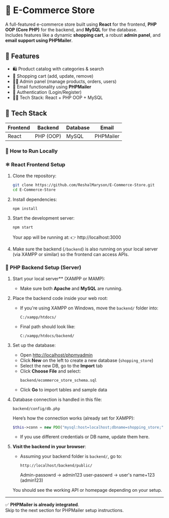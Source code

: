 # 🛒 E-Commerce Store

A full-featured e-commerce store built using **React** for the frontend, **PHP OOP (Core PHP)** for the backend, and **MySQL** for the database.  
Includes features like a dynamic **shopping cart**, a robust **admin panel**, and **email support using PHPMailer**.


## 🚀 Features
- 🛍️ Product catalog with categories & search
- 🛒 Shopping cart (add, update, remove)
- 👨‍💼 Admin panel (manage products, orders, users)
- 📧 Email functionality using **PHPMailer**
- 🔐 Authentication (Login/Register)
- 🧑‍💻 Tech Stack: React + PHP OOP + MySQL


## 🧰 Tech Stack

| Frontend | Backend | Database | Email |
|----------|---------|----------|-------|
| React    | PHP (OOP) | MySQL  | PHPMailer |


### 🧪 How to Run Locally

### ⚛️ React Frontend Setup
1. Clone the repository:

    ```bash
    git clone https://github.com/ReshalMaryson/E-Commerce-Store.git
    cd E-Commerce-Store
    ```

2. Install dependencies:
    ```bash
    npm install
    ```

3. Start the development server:
    ```bash
    npm start
    ```

    Your app will be running at:
    👉 http://localhost:3000

4. Make sure the backend (`/backend`) is also running on your local server  
   (via XAMPP or similar) so the frontend can access APIs.






### 🐘 PHP Backend Setup (Server)

1. Start your local server** (XAMPP or MAMP):
   - Make sure both **Apache** and **MySQL** are running.

2. Place the backend code inside your web root:
   - If you're using XAMPP on Windows, move the `backend/` folder into:
     ```
     C:/xampp/htdocs/
     
   - Final path should look like:
     ```
     C:/xampp/htdocs/backend/
     ```

3. Set up the database:
   - Open [http://localhost/phpmyadmin](http://localhost/phpmyadmin)
   - Click **New** on the left to create a new database (`shopping_store`)
   - Select the new DB, go to the **Import** tab
   - Click **Choose File** and select:
     ```
     backend/ecommerce_store_schema.sql
     ```
   - Click **Go** to import tables and sample data

4. Database connection is handled in this file:

    ```
    backend/config/db.php
    ```

   Here’s how the connection works (already set for XAMPP):

    ```php PDO connetion String
    $this->conn = new PDO("mysql:host=localhost;dbname=shopping_store;", "root", "");
    ```

   - If you use different credentials or DB name, update them here.

5. **Visit the backend in your browser**:
   - Assuming your backend folder is `backend/`, go to:
     ```
     http://localhost/backend/public/
     ```
     Admin-passowrd -> admin123
     user-pasowrd -> user's name+123 (admin123)

   You should see the working API or homepage depending on your setup.

---

✅ **PHPMailer is already integrated**.  
Skip to the next section for PHPMailer setup instructions.  

